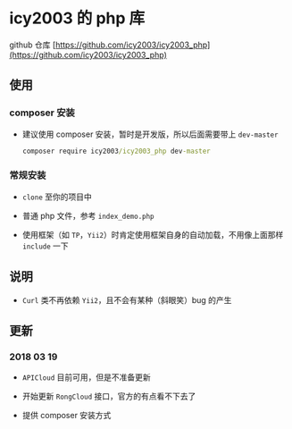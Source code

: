 # icy2003 的 php 库

github 仓库 [https://github.com/icy2003/icy2003_php](https://github.com/icy2003/icy2003_php)

## 使用

### composer 安装

- 建议使用 composer 安装，暂时是开发版，所以后面需要带上 `dev-master`

    ```cmd
    composer require icy2003/icy2003_php dev-master
    ```

### 常规安装

- `clone` 至你的项目中

- 普通 php 文件，参考 `index_demo.php`

- 使用框架（如 `TP`，`Yii2`）时肯定使用框架自身的自动加载，不用像上面那样 `include` 一下

## 说明

- `Curl` 类不再依赖 `Yii2`，且不会有某种（斜眼笑）bug 的产生

## 更新

### 2018 03 19

- `APICloud` 目前可用，但是不准备更新

- 开始更新 `RongCloud` 接口，官方的有点看不下去了

- 提供 composer 安装方式

